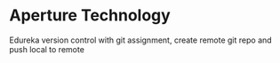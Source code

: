 # Aperture Technology
Edureka version control with git assignment, create remote git repo and push local to remote
